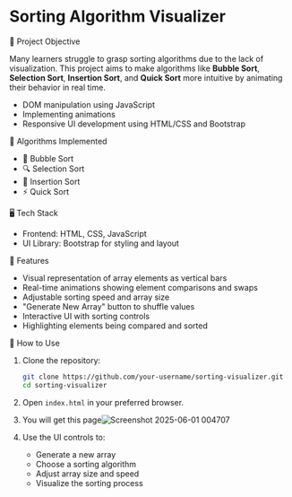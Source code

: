 # Sorting Algorithm Visualizer
 
📌 Project Objective

Many learners struggle to grasp sorting algorithms due to the lack of visualization. This project aims to make algorithms like **Bubble Sort**, **Selection Sort**, **Insertion Sort**, and **Quick Sort** more intuitive by animating their behavior in real time.
* DOM manipulation using JavaScript
* Implementing animations
* Responsive UI development using HTML/CSS and Bootstrap

🧠 Algorithms Implemented
* 🫧 Bubble Sort
* 🔍 Selection Sort
* 🧩 Insertion Sort
* ⚡ Quick Sort

🖥️ Tech Stack
* Frontend: HTML, CSS, JavaScript
* UI Library: Bootstrap for styling and layout

🎯 Features
* Visual representation of array elements as vertical bars
* Real-time animations showing element comparisons and swaps
* Adjustable sorting speed and array size
* "Generate New Array" button to shuffle values
* Interactive UI with sorting controls
* Highlighting elements being compared and sorted

🧭 How to Use
1. Clone the repository:
   ```bash
   git clone https://github.com/your-username/sorting-visualizer.git
   cd sorting-visualizer
   ```

2. Open `index.html` in your preferred browser.
3. You will get this page![Screenshot 2025-06-01 004707](https://github.com/user-attachments/assets/5a783ef9-93fd-47dc-a74f-6a0df07604ff)


4. Use the UI controls to:
   * Generate a new array
   * Choose a sorting algorithm
   * Adjust array size and speed
   * Visualize the sorting process
